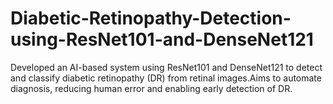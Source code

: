 # Diabetic-Retinopathy-Detection-using-ResNet101-and-DenseNet121
 Developed an AI-based system using ResNet101 and DenseNet121 to detect and classify diabetic retinopathy  (DR) from retinal images.Aims to automate diagnosis, reducing human error and enabling early detection of  DR. 
